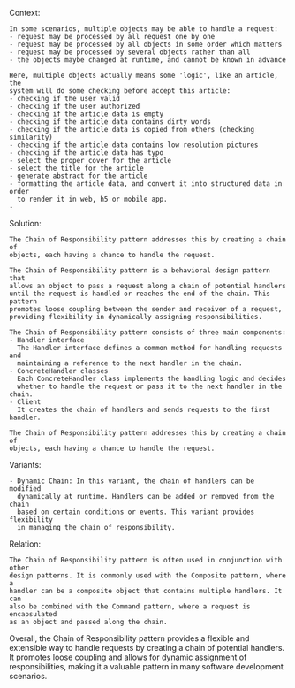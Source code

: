 Context:

    In some scenarios, multiple objects may be able to handle a request:
    - request may be processed by all request one by one 
    - request may be processed by all objects in some order which matters
    - request may be processed by several objects rather than all
    - the objects maybe changed at runtime, and cannot be known in advance

    Here, multiple objects actually means some 'logic', like an article, the
    system will do some checking before accept this article:
    - checking if the user valid
    - checking if the user authorized
    - checking if the article data is empty
    - checking if the article data contains dirty words
    - checking if the article data is copied from others (checking similarity)
    - checking if the article data contains low resolution pictures 
    - checking if the article data has typo
    - select the proper cover for the article
    - select the title for the article
    - generate abstract for the article
    - formatting the article data, and convert it into structured data in order
      to render it in web, h5 or mobile app.
    - 
   
Solution: 

    The Chain of Responsibility pattern addresses this by creating a chain of 
    objects, each having a chance to handle the request. 
    
    The Chain of Responsibility pattern is a behavioral design pattern that
    allows an object to pass a request along a chain of potential handlers 
    until the request is handled or reaches the end of the chain. This pattern
    promotes loose coupling between the sender and receiver of a request,
    providing flexibility in dynamically assigning responsibilities.
   
    The Chain of Responsibility pattern consists of three main components: 
    - Handler interface
      The Handler interface defines a common method for handling requests and 
      maintaining a reference to the next handler in the chain. 
    - ConcreteHandler classes
      Each ConcreteHandler class implements the handling logic and decides 
      whether to handle the request or pass it to the next handler in the chain. 
    - Client
      It creates the chain of handlers and sends requests to the first handler.

    The Chain of Responsibility pattern addresses this by creating a chain of 
    objects, each having a chance to handle the request. 

Variants:

    - Dynamic Chain: In this variant, the chain of handlers can be modified
      dynamically at runtime. Handlers can be added or removed from the chain
      based on certain conditions or events. This variant provides flexibility 
      in managing the chain of responsibility.

Relation: 

    The Chain of Responsibility pattern is often used in conjunction with other
    design patterns. It is commonly used with the Composite pattern, where a
    handler can be a composite object that contains multiple handlers. It can
    also be combined with the Command pattern, where a request is encapsulated
    as an object and passed along the chain.

Overall, the Chain of Responsibility pattern provides a flexible and extensible
way to handle requests by creating a chain of potential handlers. It promotes
loose coupling and allows for dynamic assignment of responsibilities, making it
a valuable pattern in many software development scenarios.